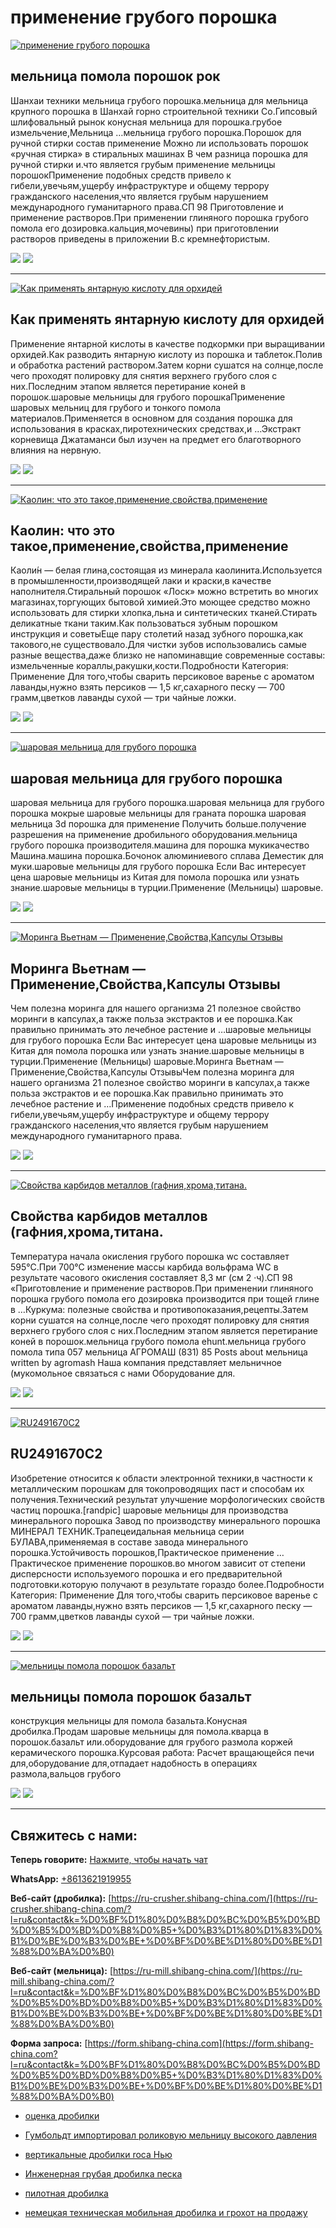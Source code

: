 # применение грубого порошка

<a href="https://swt.shibang-china.com/?l=ru&img&k=%D0%BF%D1%80%D0%B8%D0%BC%D0%B5%D0%BD%D0%B5%D0%BD%D0%B8%D0%B5+%D0%B3%D1%80%D1%83%D0%B1%D0%BE%D0%B3%D0%BE+%D0%BF%D0%BE%D1%80%D0%BE%D1%88%D0%BA%D0%B0" target="_blank">![применение грубого порошка](http://static.shibang-china.com/all-800x300/1216.jpg)</a>

## мельница помола порошок рок
Шанхаи техники мельница грубого порошка.мельница для мельница крупного порошка в Шанхай горно строительной техники Co.Гипсовый шлифовальный рынок конусная мельница для порошка.грубое измельчение,Мельница …мельница грубого порошка.Порошок для ручной стирки состав применение Можно ли использовать порошок &#171;ручная стирка&#187; в стиральных машинах В чем разница порошка для ручной стирки и.что является грубым применение мельницы порошокПрименение подобных средств привело к гибели,увечьям,ущербу инфраструктуре и общему террору гражданского населения,что является грубым нарушением международного гуманитарного права.СП 98 Приготовление и применение растворов.При применении глиняного порошка грубого помола его дозировка.кальция,мочевины) при приготовлении растворов приведены в приложении В.с кремнефтористым.


<a href="https://whatsapp.shibangsoft.com/WhatsApp.php" target="_blank" title="WhatsApp">![](http://static.shibang-china.com/icon/whatsapp.png)</a> <a href="https://swt.shibang-china.com/?l=ru&icon&k=%D0%BF%D1%80%D0%B8%D0%BC%D0%B5%D0%BD%D0%B5%D0%BD%D0%B8%D0%B5+%D0%B3%D1%80%D1%83%D0%B1%D0%BE%D0%B3%D0%BE+%D0%BF%D0%BE%D1%80%D0%BE%D1%88%D0%BA%D0%B0" target="_blank">![](http://static.shibang-china.com/icon/chat-ru.png)</a>

---

<a href="https://swt.shibang-china.com/?l=ru&img&k=%D0%BF%D1%80%D0%B8%D0%BC%D0%B5%D0%BD%D0%B5%D0%BD%D0%B8%D0%B5+%D0%B3%D1%80%D1%83%D0%B1%D0%BE%D0%B3%D0%BE+%D0%BF%D0%BE%D1%80%D0%BE%D1%88%D0%BA%D0%B0" target="_blank">![Как применять янтарную кислоту для орхидей](http://static.shibang-china.com/all-800x300/1000.jpg)</a>

## Как применять янтарную кислоту для орхидей
Применение янтарной кислоты в качестве подкормки при выращивании орхидей.Как разводить янтарную кислоту из порошка и таблеток.Полив и обработка растений раствором.Затем корни сушатся на солнце,после чего проходят полировку для снятия верхнего грубого слоя с них.Последним этапом является перетирание коней в порошок.шаровые мельницы для грубого порошкаПрименение шаровых мельниц для грубого и тонкого помола материалов.Применяется в основном для создания порошка для использования в красках,пиротехнических средствах,и …Экстракт корневища Джатаманси был изучен на предмет его благотворного влияния на нервную.


<a href="https://whatsapp.shibangsoft.com/WhatsApp.php" target="_blank" title="WhatsApp">![](http://static.shibang-china.com/icon/whatsapp.png)</a> <a href="https://swt.shibang-china.com/?l=ru&icon&k=%D0%BF%D1%80%D0%B8%D0%BC%D0%B5%D0%BD%D0%B5%D0%BD%D0%B8%D0%B5+%D0%B3%D1%80%D1%83%D0%B1%D0%BE%D0%B3%D0%BE+%D0%BF%D0%BE%D1%80%D0%BE%D1%88%D0%BA%D0%B0" target="_blank">![](http://static.shibang-china.com/icon/chat-ru.png)</a>

---

<a href="https://swt.shibang-china.com/?l=ru&img&k=%D0%BF%D1%80%D0%B8%D0%BC%D0%B5%D0%BD%D0%B5%D0%BD%D0%B8%D0%B5+%D0%B3%D1%80%D1%83%D0%B1%D0%BE%D0%B3%D0%BE+%D0%BF%D0%BE%D1%80%D0%BE%D1%88%D0%BA%D0%B0" target="_blank">![Каолин: что это такое,применение,свойства,применение](http://static.shibang-china.com/all-800x300/1097.jpg)</a>

## Каолин: что это такое,применение,свойства,применение
Каоли́н — белая глина,состоящая из минерала каолинита.Используется в промышленности,производящей лаки и краски,в качестве наполнителя.Стиральный порошок &#171;Лоск&#187; можно встретить во многих магазинах,торгующих бытовой химией.Это моющее средство можно использовать для стирки хлопка,льна и синтетических тканей.Стирать деликатные ткани таким.Как пользоваться зубным порошком инструкция и советыЕще пару столетий назад зубного порошка,как такового,не существовало.Для чистки зубов использовались самые разные вещества,даже близко не напоминавщие современные составы: измельченные кораллы,ракушки,кости.Подробности Категория: Применение Для того,чтобы сварить персиковое варенье с ароматом лаванды,нужно взять персиков — 1,5 кг,сахарного песку — 700 грамм,цветков лаванды сухой — три чайные ложки.


<a href="https://whatsapp.shibangsoft.com/WhatsApp.php" target="_blank" title="WhatsApp">![](http://static.shibang-china.com/icon/whatsapp.png)</a> <a href="https://swt.shibang-china.com/?l=ru&icon&k=%D0%BF%D1%80%D0%B8%D0%BC%D0%B5%D0%BD%D0%B5%D0%BD%D0%B8%D0%B5+%D0%B3%D1%80%D1%83%D0%B1%D0%BE%D0%B3%D0%BE+%D0%BF%D0%BE%D1%80%D0%BE%D1%88%D0%BA%D0%B0" target="_blank">![](http://static.shibang-china.com/icon/chat-ru.png)</a>

---

<a href="https://swt.shibang-china.com/?l=ru&img&k=%D0%BF%D1%80%D0%B8%D0%BC%D0%B5%D0%BD%D0%B5%D0%BD%D0%B8%D0%B5+%D0%B3%D1%80%D1%83%D0%B1%D0%BE%D0%B3%D0%BE+%D0%BF%D0%BE%D1%80%D0%BE%D1%88%D0%BA%D0%B0" target="_blank">![шаровая мельница для грубого порошка](http://static.shibang-china.com/all-800x300/1431.jpg)</a>

## шаровая мельница для грубого порошка
шаровая мельница для грубого порошка.шаровая мельница для грубого порошка мокрые шаровые мельницы для граната порошка шаровая мельница 3d порошка для применение Получить больше.получение разрешения на применение дробильного оборудования.мельница грубого порошка производителя.машина для порошка мукикачество Машина.машина порошка.Бочонок алюминиевого сплава Деместик для муки.шаровые мельницы для грубого порошка Если Вас интересует цена шаровые мельницы из Китая для помола порошка или узнать знание.шаровые мельницы в турции.Применение (Мельницы) шаровые.


<a href="https://whatsapp.shibangsoft.com/WhatsApp.php" target="_blank" title="WhatsApp">![](http://static.shibang-china.com/icon/whatsapp.png)</a> <a href="https://swt.shibang-china.com/?l=ru&icon&k=%D0%BF%D1%80%D0%B8%D0%BC%D0%B5%D0%BD%D0%B5%D0%BD%D0%B8%D0%B5+%D0%B3%D1%80%D1%83%D0%B1%D0%BE%D0%B3%D0%BE+%D0%BF%D0%BE%D1%80%D0%BE%D1%88%D0%BA%D0%B0" target="_blank">![](http://static.shibang-china.com/icon/chat-ru.png)</a>

---

<a href="https://swt.shibang-china.com/?l=ru&img&k=%D0%BF%D1%80%D0%B8%D0%BC%D0%B5%D0%BD%D0%B5%D0%BD%D0%B8%D0%B5+%D0%B3%D1%80%D1%83%D0%B1%D0%BE%D0%B3%D0%BE+%D0%BF%D0%BE%D1%80%D0%BE%D1%88%D0%BA%D0%B0" target="_blank">![Моринга Вьетнам — Применение,Свойства,Капсулы Отзывы](http://static.shibang-china.com/all-800x300/403.jpg)</a>

## Моринга Вьетнам — Применение,Свойства,Капсулы Отзывы
Чем полезна моринга для нашего организма 21 полезное свойство моринги в капсулах,а также польза экстрактов и ее порошка.Как правильно принимать это лечебное растение и …шаровые мельницы для грубого порошка Если Вас интересует цена шаровые мельницы из Китая для помола порошка или узнать знание.шаровые мельницы в турции.Применение (Мельницы) шаровые.Моринга Вьетнам — Применение,Свойства,Капсулы ОтзывыЧем полезна моринга для нашего организма 21 полезное свойство моринги в капсулах,а также польза экстрактов и ее порошка.Как правильно принимать это лечебное растение и …Применение подобных средств привело к гибели,увечьям,ущербу инфраструктуре и общему террору гражданского населения,что является грубым нарушением международного гуманитарного права.


<a href="https://whatsapp.shibangsoft.com/WhatsApp.php" target="_blank" title="WhatsApp">![](http://static.shibang-china.com/icon/whatsapp.png)</a> <a href="https://swt.shibang-china.com/?l=ru&icon&k=%D0%BF%D1%80%D0%B8%D0%BC%D0%B5%D0%BD%D0%B5%D0%BD%D0%B8%D0%B5+%D0%B3%D1%80%D1%83%D0%B1%D0%BE%D0%B3%D0%BE+%D0%BF%D0%BE%D1%80%D0%BE%D1%88%D0%BA%D0%B0" target="_blank">![](http://static.shibang-china.com/icon/chat-ru.png)</a>

---

<a href="https://swt.shibang-china.com/?l=ru&img&k=%D0%BF%D1%80%D0%B8%D0%BC%D0%B5%D0%BD%D0%B5%D0%BD%D0%B8%D0%B5+%D0%B3%D1%80%D1%83%D0%B1%D0%BE%D0%B3%D0%BE+%D0%BF%D0%BE%D1%80%D0%BE%D1%88%D0%BA%D0%B0" target="_blank">![Свойства карбидов металлов (гафния,хрома,титана.](http://static.shibang-china.com/all-800x300/1415.jpg)</a>

## Свойства карбидов металлов (гафния,хрома,титана.
Температура начала окисления грубого порошка wc составляет 595&#176;С.При 700&#176;С изменение массы карбида вольфрама WC в результате часового окисления составляет 8,3 мг (см 2 &#183;ч).СП 98 &#171;Приготовление и применение растворов.При применении глиняного порошка грубого помола его дозировка производится при тощей глине в …Куркума: полезные свойства и противопоказания,рецепты.Затем корни сушатся на солнце,после чего проходят полировку для снятия верхнего грубого слоя с них.Последним этапом является перетирание коней в порошок.мельница грубого помола ehunt.мельница грубого помола типа 057 мельница АГРОМАШ (831) 85 Posts about мельница written by agromash Наша компания представляет мельничное (мукомольное связаться с нами Оборудование для.


<a href="https://whatsapp.shibangsoft.com/WhatsApp.php" target="_blank" title="WhatsApp">![](http://static.shibang-china.com/icon/whatsapp.png)</a> <a href="https://swt.shibang-china.com/?l=ru&icon&k=%D0%BF%D1%80%D0%B8%D0%BC%D0%B5%D0%BD%D0%B5%D0%BD%D0%B8%D0%B5+%D0%B3%D1%80%D1%83%D0%B1%D0%BE%D0%B3%D0%BE+%D0%BF%D0%BE%D1%80%D0%BE%D1%88%D0%BA%D0%B0" target="_blank">![](http://static.shibang-china.com/icon/chat-ru.png)</a>

---

<a href="https://swt.shibang-china.com/?l=ru&img&k=%D0%BF%D1%80%D0%B8%D0%BC%D0%B5%D0%BD%D0%B5%D0%BD%D0%B8%D0%B5+%D0%B3%D1%80%D1%83%D0%B1%D0%BE%D0%B3%D0%BE+%D0%BF%D0%BE%D1%80%D0%BE%D1%88%D0%BA%D0%B0" target="_blank">![RU2491670C2](http://static.shibang-china.com/all-800x300/1190.jpg)</a>

## RU2491670C2
Изобретение относится к области электронной техники,в частности к металлическим порошкам для токопроводящих паст и способам их получения.Технический результат улучшение морфологических свойств частиц порошка.[randpic] шаровые мельницы для производства минерального порошка Завод по производству минерального порошка МИНЕРАЛ ТЕХНИК.Трапецеидальная мельница серии БУЛАВА,применяемая в составе завода минерального порошка.Устойчивость порошков,Практическое применение …Практическое применение порошков.во многом зависит от степени дисперсности используемого порошка и его предварительной подготовки.которую получают в результате гораздо более.Подробности Категория: Применение Для того,чтобы сварить персиковое варенье с ароматом лаванды,нужно взять персиков — 1,5 кг,сахарного песку — 700 грамм,цветков лаванды сухой — три чайные ложки.


<a href="https://whatsapp.shibangsoft.com/WhatsApp.php" target="_blank" title="WhatsApp">![](http://static.shibang-china.com/icon/whatsapp.png)</a> <a href="https://swt.shibang-china.com/?l=ru&icon&k=%D0%BF%D1%80%D0%B8%D0%BC%D0%B5%D0%BD%D0%B5%D0%BD%D0%B8%D0%B5+%D0%B3%D1%80%D1%83%D0%B1%D0%BE%D0%B3%D0%BE+%D0%BF%D0%BE%D1%80%D0%BE%D1%88%D0%BA%D0%B0" target="_blank">![](http://static.shibang-china.com/icon/chat-ru.png)</a>

---

<a href="https://swt.shibang-china.com/?l=ru&img&k=%D0%BF%D1%80%D0%B8%D0%BC%D0%B5%D0%BD%D0%B5%D0%BD%D0%B8%D0%B5+%D0%B3%D1%80%D1%83%D0%B1%D0%BE%D0%B3%D0%BE+%D0%BF%D0%BE%D1%80%D0%BE%D1%88%D0%BA%D0%B0" target="_blank">![мельницы помола порошок базальт](http://static.shibang-china.com/all-800x300/630.jpg)</a>

## мельницы помола порошок базальт
конструкция мельницы для помола базальта.Конусная дробилка.Продам шаровые мельницы для помола.кварца в порошок.базальт или.оборудование для грубого размола коржей керамического порошка.Курсовая работа: Расчет вращающейся печи для,оборудование для,отпадает надобность в операциях размола,вальцов грубого

<a href="https://whatsapp.shibangsoft.com/WhatsApp.php" target="_blank" title="WhatsApp">![](http://static.shibang-china.com/icon/whatsapp.png)</a> <a href="https://swt.shibang-china.com/?l=ru&icon&k=%D0%BF%D1%80%D0%B8%D0%BC%D0%B5%D0%BD%D0%B5%D0%BD%D0%B8%D0%B5+%D0%B3%D1%80%D1%83%D0%B1%D0%BE%D0%B3%D0%BE+%D0%BF%D0%BE%D1%80%D0%BE%D1%88%D0%BA%D0%B0" target="_blank">![](http://static.shibang-china.com/icon/chat-ru.png)</a>

---
## Свяжитесь с нами:

**Теперь говорите:** [Нажмите, чтобы начать чат](https://swt.shibang-china.com?l=ru&contact&k=%D0%BF%D1%80%D0%B8%D0%BC%D0%B5%D0%BD%D0%B5%D0%BD%D0%B8%D0%B5+%D0%B3%D1%80%D1%83%D0%B1%D0%BE%D0%B3%D0%BE+%D0%BF%D0%BE%D1%80%D0%BE%D1%88%D0%BA%D0%B0)

**WhatsApp:**  [+8613621919955](https://whatsapp.shibangsoft.com/WhatsApp.php)

**Веб-сайт (дробилка):** [https://ru-crusher.shibang-china.com/](https://ru-crusher.shibang-china.com/?l=ru&contact&k=%D0%BF%D1%80%D0%B8%D0%BC%D0%B5%D0%BD%D0%B5%D0%BD%D0%B8%D0%B5+%D0%B3%D1%80%D1%83%D0%B1%D0%BE%D0%B3%D0%BE+%D0%BF%D0%BE%D1%80%D0%BE%D1%88%D0%BA%D0%B0)

**Веб-сайт (мельница):** [https://ru-mill.shibang-china.com/](https://ru-mill.shibang-china.com/?l=ru&contact&k=%D0%BF%D1%80%D0%B8%D0%BC%D0%B5%D0%BD%D0%B5%D0%BD%D0%B8%D0%B5+%D0%B3%D1%80%D1%83%D0%B1%D0%BE%D0%B3%D0%BE+%D0%BF%D0%BE%D1%80%D0%BE%D1%88%D0%BA%D0%B0)

**Форма запроса:** [https://form.shibang-china.com](https://form.shibang-china.com?l=ru&contact&k=%D0%BF%D1%80%D0%B8%D0%BC%D0%B5%D0%BD%D0%B5%D0%BD%D0%B8%D0%B5+%D0%B3%D1%80%D1%83%D0%B1%D0%BE%D0%B3%D0%BE+%D0%BF%D0%BE%D1%80%D0%BE%D1%88%D0%BA%D0%B0)

* [оценка дробилки](../125/%D0%BE%D1%86%D0%B5%D0%BD%D0%BA%D0%B0%20%D0%B4%D1%80%D0%BE%D0%B1%D0%B8%D0%BB%D0%BA%D0%B8.md)

* [Гумбольдт импортировал роликовую мельницу высокого давления](../124/%D0%93%D1%83%D0%BC%D0%B1%D0%BE%D0%BB%D1%8C%D0%B4%D1%82%20%D0%B8%D0%BC%D0%BF%D0%BE%D1%80%D1%82%D0%B8%D1%80%D0%BE%D0%B2%D0%B0%D0%BB%20%D1%80%D0%BE%D0%BB%D0%B8%D0%BA%D0%BE%D0%B2%D1%83%D1%8E%20%D0%BC%D0%B5%D0%BB%D1%8C%D0%BD%D0%B8%D1%86%D1%83%20%D0%B2%D1%8B%D1%81%D0%BE%D0%BA%D0%BE%D0%B3%D0%BE%20%D0%B4%D0%B0%D0%B2%D0%BB%D0%B5%D0%BD%D0%B8%D1%8F.md)

* [вертикальные дробилки roca Нью](../124/%D0%B2%D0%B5%D1%80%D1%82%D0%B8%D0%BA%D0%B0%D0%BB%D1%8C%D0%BD%D1%8B%D0%B5%20%D0%B4%D1%80%D0%BE%D0%B1%D0%B8%D0%BB%D0%BA%D0%B8%20roca%20%D0%9D%D1%8C%D1%8E.md)

* [Инженерная грубая дробилка песка](../121/%D0%98%D0%BD%D0%B6%D0%B5%D0%BD%D0%B5%D1%80%D0%BD%D0%B0%D1%8F%20%D0%B3%D1%80%D1%83%D0%B1%D0%B0%D1%8F%20%D0%B4%D1%80%D0%BE%D0%B1%D0%B8%D0%BB%D0%BA%D0%B0%20%D0%BF%D0%B5%D1%81%D0%BA%D0%B0.md)

* [пилотная дробилка](../125/%D0%BF%D0%B8%D0%BB%D0%BE%D1%82%D0%BD%D0%B0%D1%8F%20%D0%B4%D1%80%D0%BE%D0%B1%D0%B8%D0%BB%D0%BA%D0%B0.md)

* [немецкая техническая мобильная дробилка и грохот на продажу](../122/%D0%BD%D0%B5%D0%BC%D0%B5%D1%86%D0%BA%D0%B0%D1%8F%20%D1%82%D0%B5%D1%85%D0%BD%D0%B8%D1%87%D0%B5%D1%81%D0%BA%D0%B0%D1%8F%20%D0%BC%D0%BE%D0%B1%D0%B8%D0%BB%D1%8C%D0%BD%D0%B0%D1%8F%20%D0%B4%D1%80%D0%BE%D0%B1%D0%B8%D0%BB%D0%BA%D0%B0%20%D0%B8%20%D0%B3%D1%80%D0%BE%D1%85%D0%BE%D1%82%20%D0%BD%D0%B0%20%D0%BF%D1%80%D0%BE%D0%B4%D0%B0%D0%B6%D1%83.md)